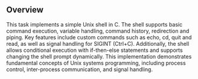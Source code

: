 ## Overview
This task implements a simple Unix shell in C. The shell supports basic command execution, variable handling, command history, redirection and piping. Key features include custom commands such as echo, cd, quit and read, as well as signal handling for SIGINT (Ctrl+C). Additionally, the shell allows conditional execution with if-then-else statements and supports changing the shell prompt dynamically. This implementation demonstrates fundamental concepts of Unix systems programming, including process control, inter-process communication, and signal handling.
